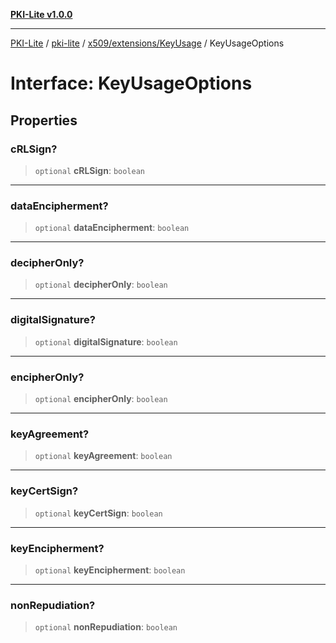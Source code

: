 [**PKI-Lite v1.0.0**](../../../../../README.md)

---

[PKI-Lite](../../../../../README.md) / [pki-lite](../../../../README.md) / [x509/extensions/KeyUsage](../README.md) / KeyUsageOptions

# Interface: KeyUsageOptions

## Properties

### cRLSign?

> `optional` **cRLSign**: `boolean`

---

### dataEncipherment?

> `optional` **dataEncipherment**: `boolean`

---

### decipherOnly?

> `optional` **decipherOnly**: `boolean`

---

### digitalSignature?

> `optional` **digitalSignature**: `boolean`

---

### encipherOnly?

> `optional` **encipherOnly**: `boolean`

---

### keyAgreement?

> `optional` **keyAgreement**: `boolean`

---

### keyCertSign?

> `optional` **keyCertSign**: `boolean`

---

### keyEncipherment?

> `optional` **keyEncipherment**: `boolean`

---

### nonRepudiation?

> `optional` **nonRepudiation**: `boolean`
